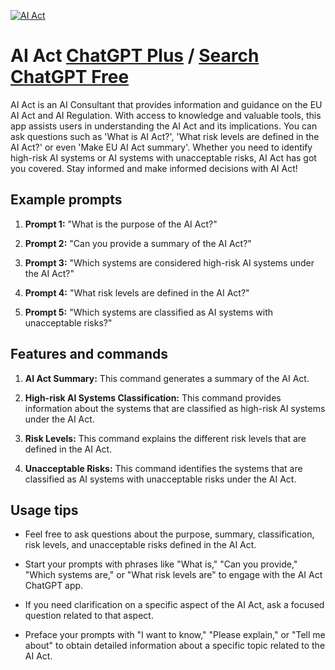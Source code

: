 
[![AI Act](https://files.oaiusercontent.com/file-78FLZAXqe27F6U9tHxf2komq?se=2123-10-16T21%3A24%3A05Z&sp=r&sv=2021-08-06&sr=b&rscc=max-age%3D31536000%2C%20immutable&rscd=attachment%3B%20filename%3DDALL%25C2%25B7E%25202023-11-09%252022.05.18%2520-%2520Design%2520a%2520minimalist%2520and%2520modern%2520logo%2520for%2520an%2520AI-legal-assistant%2520startup.%2520The%2520logo%2520should%2520not%2520include%2520any%2520text%252C%2520stars%252C%2520or%2520intricate%2520details.%2520It%2520should%2520co.png&sig=dSnHDfTLvdt20m%2BXszHjL%2BdiH0IagpIkAw54nJj08aU%3D)](https://chat.openai.com/g/g-F0CaLinoU-ai-act)

# AI Act [ChatGPT Plus](https://chat.openai.com/g/g-F0CaLinoU-ai-act) / [Search ChatGPT Free](https://gptcall.net/index.html#/?search=AI%20Act)

AI Act is an AI Consultant that provides information and guidance on the EU AI Act and AI Regulation. With access to knowledge and valuable tools, this app assists users in understanding the AI Act and its implications. You can ask questions such as 'What is AI Act?', 'What risk levels are defined in the AI Act?' or even 'Make EU AI Act summary'. Whether you need to identify high-risk AI systems or AI systems with unacceptable risks, AI Act has got you covered. Stay informed and make informed decisions with AI Act!

## Example prompts

1. **Prompt 1:** "What is the purpose of the AI Act?"

2. **Prompt 2:** "Can you provide a summary of the AI Act?"

3. **Prompt 3:** "Which systems are considered high-risk AI systems under the AI Act?"

4. **Prompt 4:** "What risk levels are defined in the AI Act?"

5. **Prompt 5:** "Which systems are classified as AI systems with unacceptable risks?"

## Features and commands

1. **AI Act Summary:** This command generates a summary of the AI Act.

2. **High-risk AI Systems Classification:** This command provides information about the systems that are classified as high-risk AI systems under the AI Act.

3. **Risk Levels:** This command explains the different risk levels that are defined in the AI Act.

4. **Unacceptable Risks:** This command identifies the systems that are classified as AI systems with unacceptable risks under the AI Act.

## Usage tips

- Feel free to ask questions about the purpose, summary, classification, risk levels, and unacceptable risks defined in the AI Act.
  
- Start your prompts with phrases like "What is," "Can you provide," "Which systems are," or "What risk levels are" to engage with the AI Act ChatGPT app.

- If you need clarification on a specific aspect of the AI Act, ask a focused question related to that aspect.

- Preface your prompts with "I want to know," "Please explain," or "Tell me about" to obtain detailed information about a specific topic related to the AI Act.


